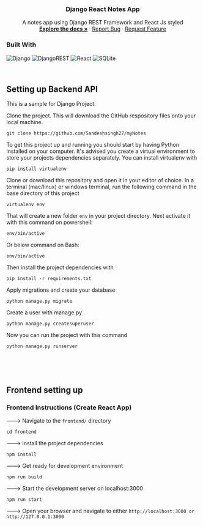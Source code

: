 
<!-- PROJECT LOGO -->
<div align="center">
  <h3 align="center">Django React Notes App</h3>

  <p align="center">
    A notes app using Django REST Framework and React Js styled
    <br />
    <a href="https://github.com/Jauharmuhammed/notes-app-django-react"><strong>Explore the docs »</strong></a>
    <!-- <br /> -->
    <!-- <a href="https://notes-django-react.up.railway.app/">View Site</a> -->
    ·
    <a href="https://github.com/Sandeshsingh27/myNotes/issues">Report Bug</a>
    ·
    <a href="https://github.com/Sandeshsingh27/myNotes/issues">Request Feature</a>
  </p>
</div>

### Built With

![Django](https://img.shields.io/badge/Django-092E20?style=for-the-badge&logo=django&logoColor=white)
![DjangoREST](https://img.shields.io/badge/DJANGO-REST-ff1709?style=for-the-badge&logo=django&logoColor=white&color=ff1709&labelColor=gray)
![React](https://img.shields.io/badge/React-20232A?style=for-the-badge&logo=react&logoColor=61DAFB)
![SQLite](https://img.shields.io/badge/SQLite-07405E?style=for-the-badge&logo=sqlite&logoColor=white)

<br>


## Setting up Backend API 

This is a sample for Django Project.

Clone the project. This will download the GitHub respository files onto your local machine.

```Shell
git clone https://github.com/Sandeshsingh27/myNotes
```

To get this project up and running you should start by having Python installed on your computer. It's advised you create a virtual environment to store your projects dependencies separately. You can install virtualenv with

```
pip install virtualenv
```

Clone or download this repository and open it in your editor of choice. In a terminal (mac/linux) or windows terminal, run the following command in the base directory of this project

```
virtualenv env
```

That will create a new folder `env` in your project directory. Next activate it with this command on powershell:

```
env/bin/active
```

Or below command on Bash:
```
env/bin/active
```

Then install the project dependencies with

```
pip install -r requirements.txt
```

Apply migrations and create your database
```
python manage.py migrate
```
Create a user with manage.py
```
python manage.py createsuperuser
```

Now you can run the project with this command

```
python manage.py runserver
```

<br>
<br>
<br>


## Frontend setting up

### Frontend Instructions (Create React App) 

---> Navigate to the `frontend/` directory

```Shell
cd frontend
```

---> Install the project dependencies

```Shell
npm install
```

---> Get ready for development environment

```Shell
npm run build
```

---> Start the development server on localhost:3000

```Shell
npm run start
```

---> Open your browser and navigate to either `http://localhost:3000 or http://127.0.0.1:3000`
<br>
<br>
<br>

</div>